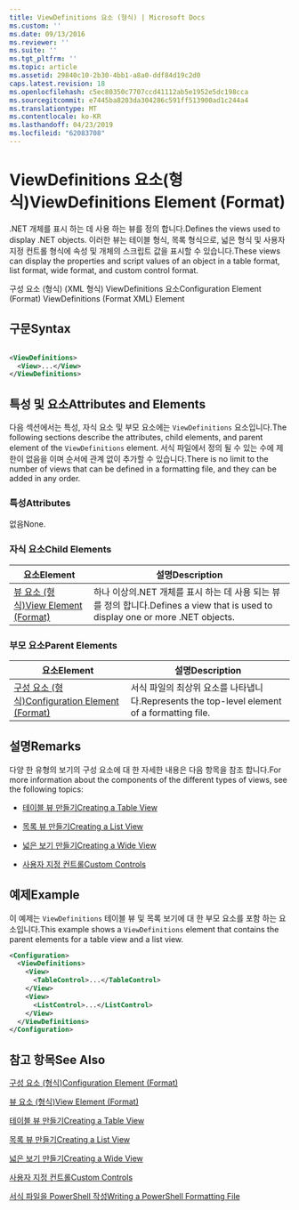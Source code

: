 ```yaml
---
title: ViewDefinitions 요소 (형식) | Microsoft Docs
ms.custom: ''
ms.date: 09/13/2016
ms.reviewer: ''
ms.suite: ''
ms.tgt_pltfrm: ''
ms.topic: article
ms.assetid: 29840c10-2b30-4bb1-a8a0-ddf84d19c2d0
caps.latest.revision: 18
ms.openlocfilehash: c5ec80350c7707ccd41112ab5e1952e5dc198cca
ms.sourcegitcommit: e7445ba8203da304286c591ff513900ad1c244a4
ms.translationtype: MT
ms.contentlocale: ko-KR
ms.lasthandoff: 04/23/2019
ms.locfileid: "62083708"
---
```

# <a name="viewdefinitions-element-format"></a><span data-ttu-id="afcfc-102">ViewDefinitions 요소(형식)</span><span class="sxs-lookup"><span data-stu-id="afcfc-102">ViewDefinitions Element (Format)</span></span>

<span data-ttu-id="afcfc-103">.NET 개체를 표시 하는 데 사용 하는 뷰를 정의 합니다.</span><span class="sxs-lookup"><span data-stu-id="afcfc-103">Defines the views used to display .NET objects.</span></span> <span data-ttu-id="afcfc-104">이러한 뷰는 테이블 형식, 목록 형식으로, 넓은 형식 및 사용자 지정 컨트롤 형식에 속성 및 개체의 스크립트 값을 표시할 수 있습니다.</span><span class="sxs-lookup"><span data-stu-id="afcfc-104">These views can display the properties and script values of an object  in a table format, list format, wide format, and custom control format.</span></span>

<span data-ttu-id="afcfc-105">구성 요소 (형식) (XML 형식) ViewDefinitions 요소</span><span class="sxs-lookup"><span data-stu-id="afcfc-105">Configuration Element (Format) ViewDefinitions (Format XML) Element</span></span>

## <a name="syntax"></a><span data-ttu-id="afcfc-106">구문</span><span class="sxs-lookup"><span data-stu-id="afcfc-106">Syntax</span></span>

```xml

<ViewDefinitions>
  <View>...</View>
</ViewDefinitions>
```

## <a name="attributes-and-elements"></a><span data-ttu-id="afcfc-107">특성 및 요소</span><span class="sxs-lookup"><span data-stu-id="afcfc-107">Attributes and Elements</span></span>

<span data-ttu-id="afcfc-108">다음 섹션에서는 특성, 자식 요소 및 부모 요소에는 `ViewDefinitions` 요소입니다.</span><span class="sxs-lookup"><span data-stu-id="afcfc-108">The following sections describe the attributes, child elements, and parent element of the `ViewDefinitions` element.</span></span> <span data-ttu-id="afcfc-109">서식 파일에서 정의 될 수 있는 수에 제한이 없음을 이며 순서에 관계 없이 추가할 수 있습니다.</span><span class="sxs-lookup"><span data-stu-id="afcfc-109">There is no limit to the number of views that can be defined in a formatting file, and they can be added in any order.</span></span>

### <a name="attributes"></a><span data-ttu-id="afcfc-110">특성</span><span class="sxs-lookup"><span data-stu-id="afcfc-110">Attributes</span></span>

<span data-ttu-id="afcfc-111">없음</span><span class="sxs-lookup"><span data-stu-id="afcfc-111">None.</span></span>

### <a name="child-elements"></a><span data-ttu-id="afcfc-112">자식 요소</span><span class="sxs-lookup"><span data-stu-id="afcfc-112">Child Elements</span></span>

|<span data-ttu-id="afcfc-113">요소</span><span class="sxs-lookup"><span data-stu-id="afcfc-113">Element</span></span>|<span data-ttu-id="afcfc-114">설명</span><span class="sxs-lookup"><span data-stu-id="afcfc-114">Description</span></span>|
|-------------|-----------------|
|[<span data-ttu-id="afcfc-115">뷰 요소 (형식)</span><span class="sxs-lookup"><span data-stu-id="afcfc-115">View Element (Format)</span></span>](./view-element-format.md)|<span data-ttu-id="afcfc-116">하나 이상의.NET 개체를 표시 하는 데 사용 되는 뷰를 정의 합니다.</span><span class="sxs-lookup"><span data-stu-id="afcfc-116">Defines a view that is used to display one or more .NET objects.</span></span>|

### <a name="parent-elements"></a><span data-ttu-id="afcfc-117">부모 요소</span><span class="sxs-lookup"><span data-stu-id="afcfc-117">Parent Elements</span></span>

|<span data-ttu-id="afcfc-118">요소</span><span class="sxs-lookup"><span data-stu-id="afcfc-118">Element</span></span>|<span data-ttu-id="afcfc-119">설명</span><span class="sxs-lookup"><span data-stu-id="afcfc-119">Description</span></span>|
|-------------|-----------------|
|[<span data-ttu-id="afcfc-120">구성 요소 (형식)</span><span class="sxs-lookup"><span data-stu-id="afcfc-120">Configuration Element (Format)</span></span>](./configuration-element-format.md)|<span data-ttu-id="afcfc-121">서식 파일의 최상위 요소를 나타냅니다.</span><span class="sxs-lookup"><span data-stu-id="afcfc-121">Represents the top-level element of a formatting file.</span></span>|

## <a name="remarks"></a><span data-ttu-id="afcfc-122">설명</span><span class="sxs-lookup"><span data-stu-id="afcfc-122">Remarks</span></span>

<span data-ttu-id="afcfc-123">다양 한 유형의 보기의 구성 요소에 대 한 자세한 내용은 다음 항목을 참조 합니다.</span><span class="sxs-lookup"><span data-stu-id="afcfc-123">For more information about the components of the different types of views, see the following topics:</span></span>

- [<span data-ttu-id="afcfc-124">테이블 뷰 만들기</span><span class="sxs-lookup"><span data-stu-id="afcfc-124">Creating a Table View</span></span>](./creating-a-table-view.md)

- [<span data-ttu-id="afcfc-125">목록 뷰 만들기</span><span class="sxs-lookup"><span data-stu-id="afcfc-125">Creating a List View</span></span>](./creating-a-list-view.md)

- [<span data-ttu-id="afcfc-126">넓은 보기 만들기</span><span class="sxs-lookup"><span data-stu-id="afcfc-126">Creating a Wide View</span></span>](./creating-a-wide-view.md)

- [<span data-ttu-id="afcfc-127">사용자 지정 컨트롤</span><span class="sxs-lookup"><span data-stu-id="afcfc-127">Custom Controls</span></span>](./creating-custom-controls.md)

## <a name="example"></a><span data-ttu-id="afcfc-128">예제</span><span class="sxs-lookup"><span data-stu-id="afcfc-128">Example</span></span>

<span data-ttu-id="afcfc-129">이 예제는 `ViewDefinitions` 테이블 뷰 및 목록 보기에 대 한 부모 요소를 포함 하는 요소입니다.</span><span class="sxs-lookup"><span data-stu-id="afcfc-129">This example shows a `ViewDefinitions` element that contains the parent elements for a table view and a list view.</span></span>

```xml
<Configuration>
  <ViewDefinitions>
    <View>
      <TableControl>...</TableControl>
    </View>
    <View>
      <ListControl>...</ListControl>
    </View>
  </ViewDefinitions>
</Configuration>
```

## <a name="see-also"></a><span data-ttu-id="afcfc-130">참고 항목</span><span class="sxs-lookup"><span data-stu-id="afcfc-130">See Also</span></span>

[<span data-ttu-id="afcfc-131">구성 요소 (형식)</span><span class="sxs-lookup"><span data-stu-id="afcfc-131">Configuration Element (Format)</span></span>](./configuration-element-format.md)

[<span data-ttu-id="afcfc-132">뷰 요소 (형식)</span><span class="sxs-lookup"><span data-stu-id="afcfc-132">View Element (Format)</span></span>](./view-element-format.md)

[<span data-ttu-id="afcfc-133">테이블 뷰 만들기</span><span class="sxs-lookup"><span data-stu-id="afcfc-133">Creating a Table View</span></span>](./creating-a-table-view.md)

[<span data-ttu-id="afcfc-134">목록 뷰 만들기</span><span class="sxs-lookup"><span data-stu-id="afcfc-134">Creating a List View</span></span>](./creating-a-list-view.md)

[<span data-ttu-id="afcfc-135">넓은 보기 만들기</span><span class="sxs-lookup"><span data-stu-id="afcfc-135">Creating a Wide View</span></span>](./creating-a-wide-view.md)

[<span data-ttu-id="afcfc-136">사용자 지정 컨트롤</span><span class="sxs-lookup"><span data-stu-id="afcfc-136">Custom Controls</span></span>](./creating-custom-controls.md)

[<span data-ttu-id="afcfc-137">서식 파일을 PowerShell 작성</span><span class="sxs-lookup"><span data-stu-id="afcfc-137">Writing a PowerShell Formatting File</span></span>](./writing-a-powershell-formatting-file.md)
